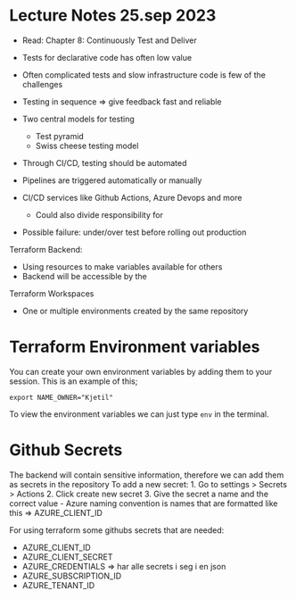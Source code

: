 # Lecture Notes 25.sep 2023

- Read: Chapter 8: Continuously Test and Deliver
- Tests for declarative code has often low value
- Often complicated tests and slow infrastructure code is few of the challenges
- Testing in sequence => give feedback fast and reliable 

- Two central models for testing
    - Test pyramid
    - Swiss cheese testing model

- Through CI/CD, testing should be automated 
- Pipelines are triggered automatically or manually 
- CI/CD services like Github Actions, Azure Devops and more
    - Could also divide responsibility for 

- Possible failure: under/over test before rolling out production  

Terraform Backend:
- Using resources to make variables available for others
- Backend will be accessible by the  

Terraform Workspaces
- One or multiple environments created by the same repository


# Terraform Environment variables   

You can create your own environment variables by adding them to your session.
This is an example of this;

```terminal
export NAME_OWNER="Kjetil"

```

To view the environment variables we can just type `env` in the terminal.

# Github Secrets 

The backend will contain sensitive information, therefore we can add them as secrets in the repository
To add a new secret:
    1. Go to settings > Secrets > Actions
    2. Click create new secret
    3. Give the secret a name and the correct value
        - Azure naming convention is names that are formatted like this => AZURE_CLIENT_ID  

For using terraform some githubs secrets that are needed:

- AZURE_CLIENT_ID
- AZURE_CLIENT_SECRET
- AZURE_CREDENTIALS => har alle secrets i seg i en json
- AZURE_SUBSCRIPTION_ID
- AZURE_TENANT_ID
